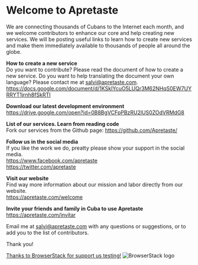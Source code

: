 # Welcome to Apretaste
We are connecting thousands of Cubans to the Internet each month, and we welcome contributors to enhance our core and help creating new services. We will be posting useful links to learn how to create new services and make them immediately available to thousands of people all around the globe.

**How to create a new service**  
Do you want to contribute? Please read the document of how to create a new service. Do you want to help translating the document your own language? Please contact me at salvi@apretaste.com.
<https://docs.google.com/document/d/1KSkIYcuO5LUQr3M62NHqS0EW7UYRRYT1jrnh8fSkRTI>

**Download our latest development environment**  
<https://drive.google.com/open?id=0B8BgVCFpPBzRU2lUS0ZOdVRMdG8>

**List of our services. Learn from reading code**  
Fork our services from the Github page: https://github.com/Apretaste/

**Follow us in the social media**  
If you like the work we do, preatty please show your support in the social media.  
<https://www.facebook.com/apretaste>  
<https://twitter.com/apretaste>  

**Visit our website**  
Find way more information about our mission and labor directly from our website.  
<https://apretaste.com/welcome>

**Invite your friends and family in Cuba to use Apretaste**  
https://apretaste.com/invitar  


Email me at salvi@apretaste.com with any questions or suggestions, or to add you to the list of contributors.

Thank you!
  
  
  
[Thanks to BrowserStack for support us testing!](https://www.browserstack.com)
![BrowserStack logo](http://1.bp.blogspot.com/-bNsj3RfAP80/Vc8hSuWHktI/AAAAAAAAFLc/yMg7suUYkjI/s1600/across-browser-testing-tool.png)
